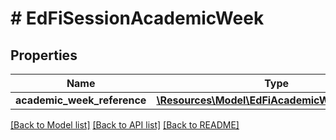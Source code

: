 # # EdFiSessionAcademicWeek

## Properties

Name | Type | Description | Notes
------------ | ------------- | ------------- | -------------
**academic_week_reference** | [**\Resources\Model\EdFiAcademicWeekReference**](EdFiAcademicWeekReference.md) |  |

[[Back to Model list]](../../README.md#models) [[Back to API list]](../../README.md#endpoints) [[Back to README]](../../README.md)
